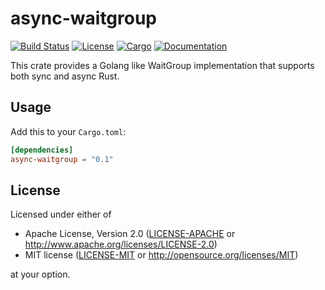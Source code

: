 # async-waitgroup

[![Build Status](https://github.com/maolonglong/async-waitgroup/workflows/CI/badge.svg)](https://github.com/maolonglong/async-waitgroup/actions)
[![License](https://img.shields.io/badge/license-MIT_OR_Apache--2.0-blue.svg)](https://github.com/maolonglong/async-waitgroup#license)
[![Cargo](https://img.shields.io/crates/v/async-waitgroup.svg)](https://crates.io/crates/async-waitgroup)
[![Documentation](https://docs.rs/async-waitgroup/badge.svg)](https://docs.rs/async-waitgroup)

This crate provides a Golang like WaitGroup implementation that supports both sync and async Rust.

## Usage

Add this to your `Cargo.toml`:

```toml
[dependencies]
async-waitgroup = "0.1"
```

## License

Licensed under either of

- Apache License, Version 2.0 ([LICENSE-APACHE](LICENSE-APACHE) or <http://www.apache.org/licenses/LICENSE-2.0>)
- MIT license ([LICENSE-MIT](LICENSE-MIT) or <http://opensource.org/licenses/MIT>)

at your option.
